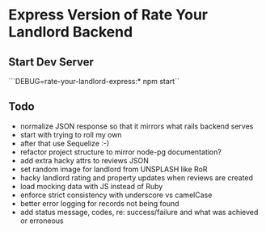 # Express Version of Rate Your Landlord Backend

## Start Dev Server

```DEBUG=rate-your-landlord-express:* npm start``

## Todo

- normalize JSON response so that it mirrors what rails backend serves
- start with trying to roll my own
- after that use Sequelize :-)
- refactor project structure to mirror node-pg documentation?
- add extra hacky attrs to reviews JSON
- set random image for landlord from UNSPLASH like RoR
- hacky landlord rating and property updates when reviews are created
- load mocking data with JS instead of Ruby
- enforce strict consistency with underscore vs camelCase
- better error logging for records not being found
- add status message, codes, re: success/failure and what was achieved or erroneous
  